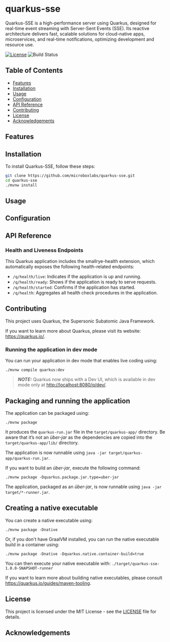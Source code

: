 # quarkus-sse

Quarkus-SSE is a high-performance server using Quarkus, designed for real-time event streaming with Server-Sent Events (SSE). Its reactive architecture delivers fast, scalable solutions for cloud-native apps, microservices, and real-time notifications, optimizing development and resource use.

[![License](https://img.shields.io/badge/License-MIT-blue.svg)](LICENSE)
![Build Status](https://github.com/microboxlabs/quarkus-sse/actions/workflows/ci.yaml/badge.svg)

## Table of Contents

- [Features](#features)
- [Installation](#installation)
- [Usage](#usage)
- [Configuration](#configuration)
- [API Reference](#api-reference)
- [Contributing](#contributing)
- [License](#license)
- [Acknowledgements](#acknowledgements)

## Features

## Installation

To install Quarkus-SSE, follow these steps:

```bash
git clone https://github.com/microboxlabs/quarkus-sse.git
cd quarkus-sse
./mvnw install
```

## Usage


## Configuration

## API Reference

### Health and Liveness Endpoints

This Quarkus application includes the smallrye-health extension, which automatically exposes the following health-related endpoints:

- `/q/health/live`: Indicates if the application is up and running.
- `/q/health/ready`: Shows if the application is ready to serve requests.
- `/q/health/started`: Confirms if the application has started.
- `/q/health`: Aggregates all health check procedures in the application.

## Contributing

This project uses Quarkus, the Supersonic Subatomic Java Framework.

If you want to learn more about Quarkus, please visit its website: <https://quarkus.io/>.

### Running the application in dev mode

You can run your application in dev mode that enables live coding using:

```shell script
./mvnw compile quarkus:dev
```

> **_NOTE:_**  Quarkus now ships with a Dev UI, which is available in dev mode only at <http://localhost:8080/q/dev/>.

## Packaging and running the application

The application can be packaged using:

```shell script
./mvnw package
```

It produces the `quarkus-run.jar` file in the `target/quarkus-app/` directory.
Be aware that it’s not an _über-jar_ as the dependencies are copied into the `target/quarkus-app/lib/` directory.

The application is now runnable using `java -jar target/quarkus-app/quarkus-run.jar`.

If you want to build an _über-jar_, execute the following command:

```shell script
./mvnw package -Dquarkus.package.jar.type=uber-jar
```

The application, packaged as an _über-jar_, is now runnable using `java -jar target/*-runner.jar`.

## Creating a native executable

You can create a native executable using:

```shell script
./mvnw package -Dnative
```

Or, if you don't have GraalVM installed, you can run the native executable build in a container using:

```shell script
./mvnw package -Dnative -Dquarkus.native.container-build=true
```
You can then execute your native executable with: `./target/quarkus-sse-1.0.0-SNAPSHOT-runner`

If you want to learn more about building native executables, please consult <https://quarkus.io/guides/maven-tooling>.

## License

This project is licensed under the MIT License - see the [LICENSE](LICENSE) file for details.

## Acknowledgements
